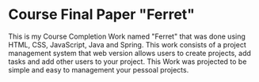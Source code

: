 # Course Final Paper "Ferret"
 This is my Course Completion Work named "Ferret" that was done using HTML, CSS, JavaScript, Java and Spring. This work consists of a project management system that web version allows users to create projects, add tasks and add other users to your project. This Work was projected to be simple and easy to management your pessoal projects.

